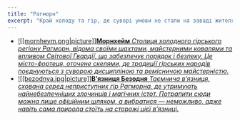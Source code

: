 ```yaml
---
title: "Рагморн"
excerpt: "Край холоду та гір, де суворі умови не стали на заваді жителям, які навчилися виживати і процвітати в цих нелегких просторах. Тут знаходиться центр світової гвардії та найбільш охороняється в’язниця, де утримуються найбільші загрози для світу."
---
```


- [![[mornheym.png|picture]]**Морнхейм** *Столиця холодного гірського регіону Рагморн, відома своїми шахтами, майстерними ковалями та впливом Світової Гвардії, що забезпечує порядок і безпеку. Це місто-фортеця, оточене скелями, де традиції гірських народів поєднуються з суворою дисципліною та ремісничою майстерністю.*](/city/mornheym)
- [![[bezodnya.jpg|picture]]**Вʼязниця Безодня** *Таємнича в’язниця, схована серед неприступних гір Рагморна, де утримують найнебезпечніших злочинців і магічних істот. Потрапити сюди можна лише офіційним шляхом, а вибратися — неможливо, адже навіть сама природа стоїть на сторожі цієї в’язниці.*](/city/bezodnya)
